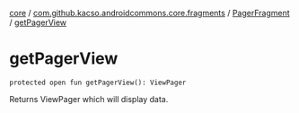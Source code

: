 [core](../../index.md) / [com.github.kacso.androidcommons.core.fragments](../index.md) / [PagerFragment](index.md) / [getPagerView](./get-pager-view.md)

# getPagerView

`protected open fun getPagerView(): ViewPager`

Returns ViewPager which will display data.

